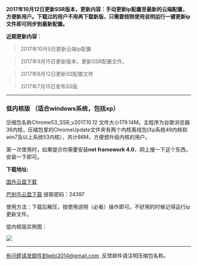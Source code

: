 **2017年10月12日更新SSR版本，更新内容：手动更新ip配置至最新的云端配置，方便新用户。下载过的用户不用再下载新版，只需要按照使用说明运行一键更新ip文件即可同步到最新配置。**

**近期更新内容**：

> 2017年10月9日更新云端ip配置

> 2017年9月15日更新版本，更新SSR配置文件。

> 2017年8月12日更新SS配置文件

> 2017年7月15日发布SS版

***

### 低内核版 （适合windows系统，包括xp）

压缩包名称Chrome53_SSR_v2017.10.12 文件大小179.14M。主程序为谷歌浏览器36内核，压缩包里的ChromeUpdate文件夹有两个内核离线包(Xp系统49内核和win7及以上系统53内核），共计86M，方便想升级内核的用户。

第一次使用时，如果提示你需要安装**net framework 4.0**，网上搜一下这个东西，安装一下即可。

**下载地址:**

[国外云盘下载](https://nofile.io/f/eK0X0WaUc7R#4b0ab04ed4514369) 

[巴别鸟云盘下载](https://www.babel.cc/share.do?s=8936934241688075) 提取密码：24397


使用方法：下载后解压，按使用说明（必看）操作即可。不好用的时候记得运行ip更新文件。


低内核版实例图：

![](https://raw.githubusercontent.com/Alvin9999/pac2/master/softimag/53chromess001.png)


***


有问题请发邮件到kebi2014@gmail.com ,反馈邮件请注明压缩包名称。